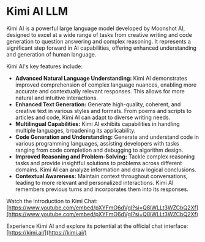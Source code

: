 # Kimi AI LLM

Kimi AI is a powerful large language model developed by Moonshot AI, designed to excel at a wide range of tasks from creative writing and code generation to question answering and complex reasoning. It represents a significant step forward in AI capabilities, offering enhanced understanding and generation of human language.

Kimi AI's key features include:

  * **Advanced Natural Language Understanding:** Kimi AI demonstrates improved comprehension of complex language nuances, enabling more accurate and contextually relevant responses. This allows for more natural and intuitive interactions.
  * **Enhanced Text Generation:** Generate high-quality, coherent, and creative text in various styles and formats. From poems and scripts to articles and code, Kimi AI can adapt to diverse writing needs.
  * **Multilingual Capabilities:** Kimi AI exhibits capabilities in handling multiple languages, broadening its applicability.
  * **Code Generation and Understanding:** Generate and understand code in various programming languages, assisting developers with tasks ranging from code completion and debugging to algorithm design.
  * **Improved Reasoning and Problem-Solving:** Tackle complex reasoning tasks and provide insightful solutions to problems across different domains. Kimi AI can analyze information and draw logical conclusions.
  * **Contextual Awareness:** Maintain context throughout conversations, leading to more relevant and personalized interactions. Kimi AI remembers previous turns and incorporates them into its responses.

Watch the introduction to Kimi Chat: [https://www.youtube.com/embed/pXYFmO6dVgI?si=Q8lWLLt3WZCbQ2Xf](https://www.youtube.com/embed/pXYFmO6dVgI?si=Q8lWLLt3WZCbQ2Xf)

Experience Kimi AI and explore its potential at the official chat interface: [https://kimi.ai/](https://kimi.ai/)
